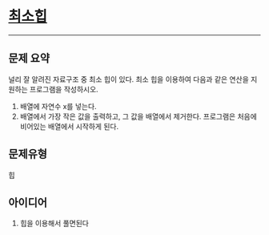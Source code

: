 # [최소힙](https://www.acmicpc.net/problem/1927)
---
## 문제 요약
널리 잘 알려진 자료구조 중 최소 힙이 있다. 최소 힙을 이용하여 다음과 같은 연산을 지원하는 프로그램을 작성하시오.

1. 배열에 자연수 x를 넣는다.
2. 배열에서 가장 작은 값을 출력하고, 그 값을 배열에서 제거한다.
프로그램은 처음에 비어있는 배열에서 시작하게 된다.

## 문제유형
힙

## 아이디어
1. 힙을 이용해서 풀면된다

